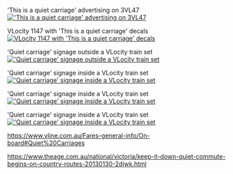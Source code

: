'This is a quiet carriage' advertising on 3VL47
<a href="http://railgallery.wongm.com/vline-bits/E121_8181.jpg.html"><img src="http://railgallery.wongm.com/cache/vline-bits/E121_8181_595.jpg?cached=1404762054" alt="'This is a quiet carriage' advertising on 3VL47" /></a>

VLocity 1147 with 'This is a quiet carriage' decals
<a href="http://railgallery.wongm.com/vline-bits/F100_8914.jpg.html"><img src="http://railgallery.wongm.com/cache/vline-bits/F100_8914_595.jpg?cached=1404979187" alt="VLocity 1147 with 'This is a quiet carriage' decals" /></a>



'Quiet carriage' signage outside a VLocity train set
<a href="http://railgallery.wongm.com/vline-bits/F126_6291.jpg.html"><img src="http://railgallery.wongm.com/cache/vline-bits/F126_6291_595.jpg?cached=1528335638" alt="'Quiet carriage' signage outside a VLocity train set" /></a>

'Quiet carriage' signage inside a VLocity train set
<a href="http://railgallery.wongm.com/vline-bits/F126_6292.jpg.html"><img src="http://railgallery.wongm.com/cache/vline-bits/F126_6292_595.jpg?cached=1528335614" alt="'Quiet carriage' signage inside a VLocity train set" /></a>

'Quiet carriage' signage inside a VLocity train set
<a href="http://railgallery.wongm.com/vline-bits/F126_6293.jpg.html"><img src="http://railgallery.wongm.com/cache/vline-bits/F126_6293_595.jpg?cached=1528335638" alt="'Quiet carriage' signage inside a VLocity train set" /></a>



'Quiet carriage' signage inside a VLocity train set
<a href="http://railgallery.wongm.com/vline-bits/F126_6294.jpg.html"><img src="http://railgallery.wongm.com/cache/vline-bits/F126_6294_595.jpg?cached=1528335628" alt="'Quiet carriage' signage inside a VLocity train set" /></a>




https://www.vline.com.au/Fares-general-info/On-board#Quiet%20Carriages

https://www.theage.com.au/national/victoria/keep-it-down-quiet-commute-begins-on-country-routes-20130130-2djwk.html